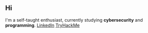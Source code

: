 ## Hi 
I'm a self-taught enthusiast, currently studying **cybersecurity** and **programming**.
[LinkedIn](https://www.linkedin.com/in/norbertgorowicz/)
[TryHackMe](https://tryhackme.com/p/norb1x/)
